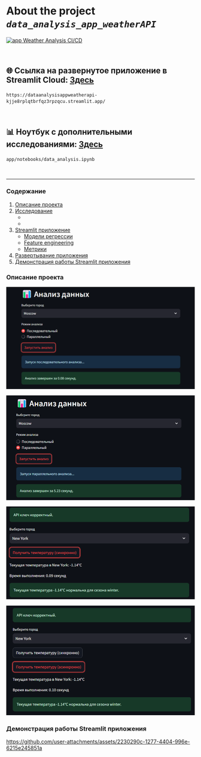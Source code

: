
# About the project ***`data_analysis_app_weatherAPI`***

[![app Weather Analysis CI/CD](https://github.com/nikfilonenko/data_analysis_app_weatherAPI/actions/workflows/app_weather_analysis.yml/badge.svg)](https://github.com/nikfilonenko/data_analysis_app_weatherAPI/actions/workflows/app_weather_analysis.yml)

<br>

## 🌐 Ссылка на развернутое приложение в Streamlit Cloud: [Здесь](https://dataanalysisappweatherapi-kjje8rplqtbrfqz3rpzqcu.streamlit.app/)

`https://dataanalysisappweatherapi-kjje8rplqtbrfqz3rpzqcu.streamlit.app/`

<br>

## 📊 Ноутбук с дополнительными исследованиями: [Здесь](app/notebooks/data_analysis.ipynb)

`app/notebooks/data_analysis.ipynb`

<br>

-----

### Содержание

1. [Описание проекта](#01)
2. [Исследование](#02)
   - [](#021)
   - [](#022)
4. [Streamlit приложение](#03)
   - [Модели регрессии](#031)
   - [Feature engineering](#032)
   - [Метрики](#033)
5. [Развертывание приложения](#04)
6. [Демонстрация работы Streamlit приложения](#05)

### Описание проекта <a name="01"></a>

![img.png](assets/img.png)

![img_1.png](assets/img_1.png)

![img_2.png](assets/img_2.png)

![img_3.png](assets/img_3.png)


### Демонстрация работы Streamlit приложения <a name="05"></a>



https://github.com/user-attachments/assets/2230290c-1277-4404-996e-6215e245851a

